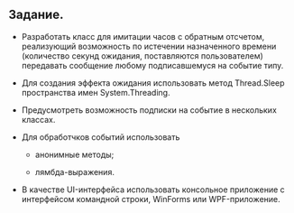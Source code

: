 ## Задание.

- Разработать класс для имитации часов с обратным отсчетом, реализующий возможность по истечении назначенного времени (количество секунд ожидания, поставляются пользователем) передавать сообщение любому подписавшемуся на событие типу.

- Для создания эффекта ожидания использовать метод Thread.Sleep пространства имен System.Threading.

- Предусмотреть возможность подписки на событие в нескольких классах.

- Для обработчков событий использовать

  * анонимные методы;

  * лямбда-выражения.

- В качестве UI-интерфейса использовать консольное приложение с интерфейсом командной строки, WinForms или WPF-приложение. 
